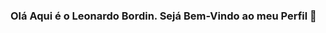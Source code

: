 ### Olá Aqui é o Leonardo Bordin. Sejá Bem-Vindo ao meu Perfil 👋

<div>
  <img height="180em" scr="https://github-readme-stats.vercel.app/api?username=leonardobordin&show_icons=true&theme=radical"/>
</div>

